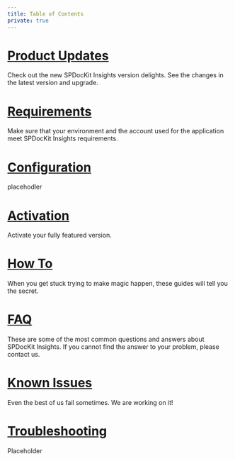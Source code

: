 ```yaml
---
title: Table of Contents
private: true
---
```


# [Product Updates](product-updates.md)
Check out the new SPDocKit Insights version delights. See the changes in the latest version and upgrade. 
# [Requirements](requirements.md)
Make sure that your environment and the account used for the application meet SPDocKit Insights requirements.
# [Configuration](configuration.md)
placehodler
# [Activation](activation.md)
Activate your fully featured version.
# [How To](how-to.md)
When you get stuck trying to make magic happen, these guides will tell you the secret. 
# [FAQ](faq.md)
These are some of the most common questions and answers about SPDocKit Insights. If you cannot find the answer to your problem, please contact us.
# [Known Issues](known-issues.md)
Even the best of us fail sometimes. We are working on it! 
# [Troubleshooting](troubleshooting.md)
Placeholder